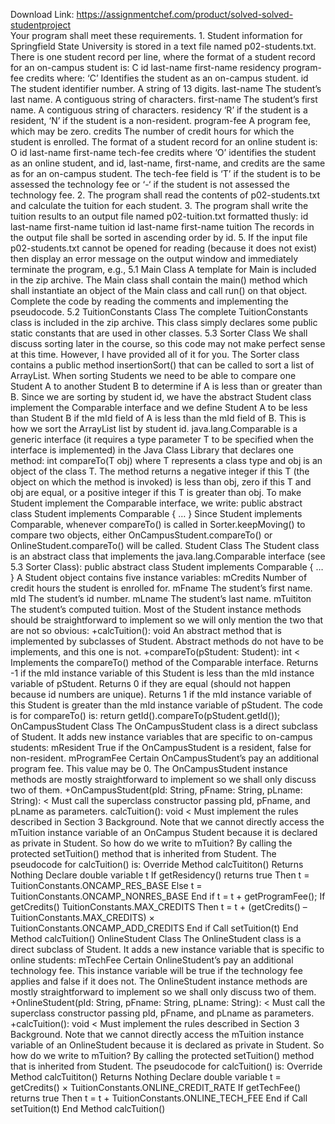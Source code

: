 Download Link: https://assignmentchef.com/product/solved-solved-studentproject
<br>
Your program shall meet these requirements. 1. Student information for Springfield State University is stored in a text file named p02-students.txt. There is one student record per line, where the format of a student record for an on-campus student is: C id last-name first-name residency program-fee credits where: ‘C’ Identifies the student as an on-campus student. id The student identifier number. A string of 13 digits. last-name The student’s last name. A contiguous string of characters. first-name The student’s first name. A contiguous string of characters. residency ‘R’ if the student is a resident, ‘N’ if the student is a non-resident. program-fee A program fee, which may be zero. credits The number of credit hours for which the student is enrolled. The format of a student record for an online student is: O id last-name first-name tech-fee credits where ‘O’ identifies the student as an online student, and id, last-name, first-name, and credits are the same as for an on-campus student. The tech-fee field is ‘T’ if the student is to be assessed the technology fee or ‘-‘ if the student is not assessed the technology fee. 2. The program shall read the contents of p02-students.txt and calculate the tuition for each student. 3. The program shall write the tuition results to an output file named p02-tuition.txt formatted thusly: id last-name first-name tuition id last-name first-name tuition The records in the output file shall be sorted in ascending order by id. 5. If the input file p02-students.txt cannot be opened for reading (because it does not exist) then display an error message on the output window and immediately terminate the program, e.g., 5.1 Main Class A template for Main is included in the zip archive. The Main class shall contain the main() method which shall instantiate an object of the Main class and call run() on that object. Complete the code by reading the comments and implementing the pseudocode. 5.2 TuitionConstants Class The complete TuitionConstants class is included in the zip archive. This class simply declares some public static constants that are used in other classes. 5.3 Sorter Class We shall discuss sorting later in the course, so this code may not make perfect sense at this time. However, I have provided all of it for you. The Sorter class contains a public method insertionSort() that can be called to sort a list of ArrayList. When sorting Students we need to be able to compare one Student A to another Student B to determine if A is less than or greater than B. Since we are sorting by student id, we have the abstract Student class implement the Comparable interface and we define Student A to be less than Student B if the mId field of A is less than the mId field of B. This is how we sort the ArrayList list by student id. java.lang.Comparable is a generic interface (it requires a type parameter T to be specified when the interface is implemented) in the Java Class Library that declares one method: int compareTo(T obj) where T represents a class type and obj is an object of the class T. The method returns a negative integer if this T (the object on which the method is invoked) is less than obj, zero if this T and obj are equal, or a positive integer if this T is greater than obj. To make Student implement the Comparable interface, we write: public abstract class Student implements Comparable { … } Since Student implements Comparable, whenever compareTo() is called in Sorter.keepMoving() to compare two objects, either OnCampusStudent.compareTo() or OnlineStudent.compareTo() will be called. Student Class The Student class is an abstract class that implements the java.lang.Comparable interface (see 5.3 Sorter Class): public abstract class Student implements Comparable { … } A Student object contains five instance variables: mCredits Number of credit hours the student is enrolled for. mFname The student’s first name. mId The student’s id number. mLname The student’s last name. mTuititon The student’s computed tuition. Most of the Student instance methods should be straightforward to implement so we will only mention the two that are not so obvious: +calcTuition(): void An abstract method that is implemented by subclasses of Student. Abstract methods do not have to be implements, and this one is not. +compareTo(pStudent: Student): int &lt; Implements the compareTo() method of the Comparable interface. Returns -1 if the mId instance variable of this Student is less than the mId instance variable of pStudent. Returns 0 if they are equal (should not happen because id numbers are unique). Returns 1 if the mId instance variable of this Student is greater than the mId instance variable of pStudent. The code is for compareTo() is: return getId().compareTo(pStudent.getId()); OnCampusStudent Class The OnCampusStudent class is a direct subclass of Student. It adds new instance variables that are specific to on-campus students: mResident True if the OnCampusStudent is a resident, false for non-resident. mProgramFee Certain OnCampusStudent’s pay an additional program fee. This value may be 0. The OnCampusStudent instance methods are mostly straightforward to implement so we shall only discuss two of them. +OnCampusStudent(pId: String, pFname: String, pLname: String): &lt; Must call the superclass constructor passing pId, pFname, and pLname as parameters. calcTuition(): void &lt; Must implement the rules described in Section 3 Background. Note that we cannot directly access the mTuition instance variable of an OnCampus Student because it is declared as private in Student. So how do we write to mTuition? By calling the protected setTuition() method that is inherited from Student. The pseudocode for calcTuition() is: Override Method calcTuititon() Returns Nothing Declare double variable t If getResidency() returns true Then t = TuitionConstants.ONCAMP_RES_BASE Else t = TuitionConstants.ONCAMP_NONRES_BASE End if t = t + getProgramFee(); If getCredits() TuitionConstants.MAX_CREDITS Then t = t + (getCredits() – TuitionConstants.MAX_CREDITS) × TuitionConstants.ONCAMP_ADD_CREDITS End if Call setTuition(t) End Method calcTuition() OnlineStudent Class The OnlineStudent class is a direct subclass of Student. It adds a new instance variable that is specific to online students: mTechFee Certain OnlineStudent’s pay an additional technology fee. This instance variable will be true if the technology fee applies and false if it does not. The OnlineStudent instance methods are mostly straightforward to implement so we shall only discuss two of them. +OnlineStudent(pId: String, pFname: String, pLname: String): &lt; Must call the superclass constructor passing pId, pFname, and pLname as parameters. +calcTuition(): void &lt; Must implement the rules described in Section 3 Background. Note that we cannot directly access the mTuition instance variable of an OnlineStudent because it is declared as private in Student. So how do we write to mTuition? By calling the protected setTuition() method that is inherited from Student. The pseudocode for calcTuition() is: Override Method calcTuititon() Returns Nothing Declare double variable t = getCredits() × TuitionConstants.ONLINE_CREDIT_RATE If getTechFee() returns true Then t = t + TuitionConstants.ONLINE_TECH_FEE End if Call setTuition(t) End Method calcTuition()